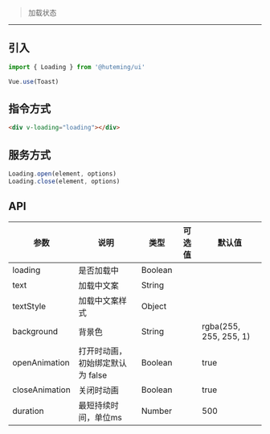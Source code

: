 > 加载状态

-------------

## 引入

```javascript
import { Loading } from '@huteming/ui'

Vue.use(Toast)
```

## 指令方式

```html
<div v-loading="loading"></div>
```

## 服务方式

```javascript
Loading.open(element, options)
Loading.close(element, options)
```

## API

| 参数 | 说明 | 类型 | 可选值 | 默认值 |
|------|-------|---------|-------|--------|
| loading | 是否加载中 | Boolean | | |
| text | 加载中文案 | String | | |
| textStyle | 加载中文案样式 | Object | | |
| background | 背景色 | String | | rgba(255, 255, 255, 1) |
| openAnimation | 打开时动画，初始绑定默认为 false | Boolean | | true |
| closeAnimation | 关闭时动画 | Boolean | | true |
| duration | 最短持续时间，单位ms | Number | | 500 |
